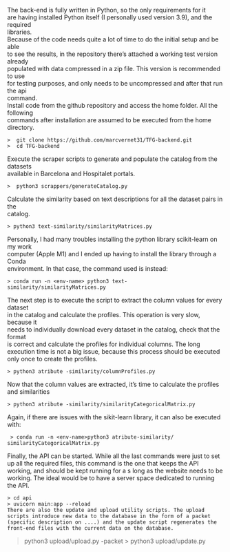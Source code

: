 The back-end is fully written in Python, so the only requirements for it  
are having installed Python itself (I personally used version 3.9), and the required  
libraries.  
Because of the code needs quite a lot of time to do the initial setup and be able  
to see the results, in the repository there’s attached a working test version already  
populated with data compressed in a zip file. This version is recommended to use  
for testing purposes, and only needs to be uncompressed and after that run the api  
command.  
Install code from the github repository and access the home folder. All the following  
commands after installation are assumed to be executed from the home directory.  
```
>  git clone https://github.com/marcvernet31/TFG-backend.git  
>  cd TFG-backend  
```

Execute the scraper scripts to generate and populate the catalog from the datasets  
available in Barcelona and Hospitalet portals.  
```
>  python3 scrappers/generateCatalog.py  
```
Calculate the similarity based on text descriptions for all the dataset pairs in the  
catalog.
```  
> python3 text-similarity/similarityMatrices.py  
```
Personally, I had many troubles installing the python library scikit-learn on my work  
computer (Apple M1) and I ended up having to install the library through a Conda  
environment. In that case, the command used is instead:  
```
> conda run -n <env-name> python3 text-similarity/similarityMatrices.py  
```
The next step is to execute the script to extract the column values for every dataset  
in the catalog and calculate the profiles.  This operation is very slow, because it  
needs to individually download every dataset in the catalog, check that the format  
is correct and calculate the profiles for individual columns. The long execution time is not a big issue, because this process should be executed only once to create the profiles.
```
> python3 atribute -similarity/columnProfiles.py
``` 
Now that the column values are extracted, it’s time to calculate the profiles and similarities
```
> python3 atribute -similarity/similarityCategoricalMatrix.py
```
Again, if there are issues with the sikit-learn library, it can also be executed with:
```
 > conda run -n <env-name>python3 atribute-similarity/ similarityCategoricalMatrix.py
 ```
Finally, the API can be started. While all the last commands were just to set up all the required files, this command is the one that keeps the API working, and should be kept running for a s long as the website needs to be working. The ideal would be to have a server space dedicated to running the API.
```
> cd api
> uvicorn main:app --reload
There are also the update and upload utility scripts. The upload scripts introduce new data to the database in the form of a packet (specific description on ....) and the update script regenerates the front-end files with the current data on the database.
```
 > python3 upload/upload.py -packet <name> > python3 upload/update.py
 ```

